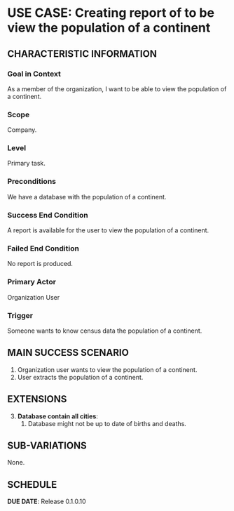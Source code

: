 # USE CASE: Creating report of to be view the population of a continent

## CHARACTERISTIC INFORMATION

### Goal in Context

As a member of the organization, I want to be able to view the population of a continent.

### Scope

Company.

### Level

Primary task.

### Preconditions

We have a database with the population of a continent.

### Success End Condition

A report is available for the user to view the population of a continent.

### Failed End Condition

No report is produced.

### Primary Actor

Organization User

### Trigger

Someone wants to know census data the population of a continent.

## MAIN SUCCESS SCENARIO

1. Organization user wants to view the population of a continent.
2. User extracts the population of a continent.

## EXTENSIONS

3. **Database contain all cities**:
    1. Database might not be up to date of births and deaths.

## SUB-VARIATIONS

None.

## SCHEDULE

**DUE DATE**: Release 0.1.0.10
